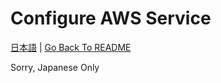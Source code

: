 # Configure AWS Service

[日本語](configure_aws_service_ja.md) | [Go Back To README](../README.md)

Sorry, Japanese Only